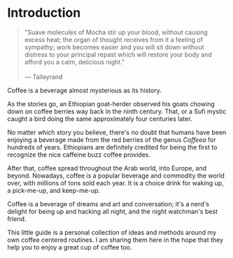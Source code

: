 # Introduction

> "Suave molecules of Mocha stir up your blood, without causing excess heat;
> the organ of thought receives from it a feeling of sympathy; work becomes
> easier and you will sit down without distress to your principal repast
> which will restore your body and afford you a calm, delicious night." <br>
> <br>
> — Talleyrand

Coffee is a beverage almost mysterious as its history.

As the stories go, an Ethiopian goat-herder observed his goats chowing down
on coffee berries way back in the ninth century. That, or a Sufi mystic
caught a bird doing the same approximately four centuries later.

No matter which story you believe, there's no doubt that humans have been
enjoying a beverage made from the red berries of the genus *Coffeea* for
hundreds of years. Ethiopians are definitely credited for being the first to
recognize the nice caffeine buzz coffee provides.

After that, coffee spread throughout the Arab world, into Europe, and beyond.
Nowadays, coffee is a popular beverage and commodity the world over, with
millions of tons sold each year. It is a choice drink for waking up, a
pick-me-up, and keep-me-up.

Coffee is a beverage of dreams and art and conversation; it's a nerd's
delight for being up and hacking all night, and the night watchman's best
friend.

This little guide is a personal collection of ideas and methods around my
own coffee centered routines. I am sharing them here in the hope that they
help you to enjoy a great cup of coffee too.


